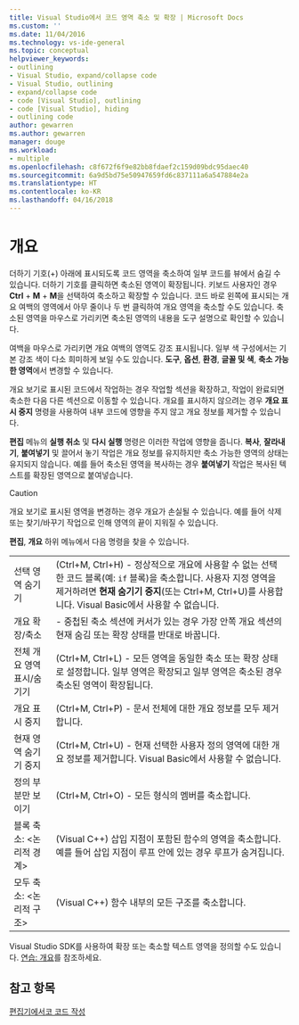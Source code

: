 ```yaml
---
title: Visual Studio에서 코드 영역 축소 및 확장 | Microsoft Docs
ms.custom: ''
ms.date: 11/04/2016
ms.technology: vs-ide-general
ms.topic: conceptual
helpviewer_keywords:
- outlining
- Visual Studio, expand/collapse code
- Visual Studio, outlining
- expand/collapse code
- code [Visual Studio], outlining
- code [Visual Studio], hiding
- outlining code
author: gewarren
ms.author: gewarren
manager: douge
ms.workload:
- multiple
ms.openlocfilehash: c8f672f6f9e82bb8fdaef2c159d09bdc95daec40
ms.sourcegitcommit: 6a9d5bd75e50947659fd6c837111a6a547884e2a
ms.translationtype: HT
ms.contentlocale: ko-KR
ms.lasthandoff: 04/16/2018
---
```

# <a name="outlining"></a>개요

더하기 기호(+) 아래에 표시되도록 코드 영역을 축소하여 일부 코드를 뷰에서 숨길 수 있습니다. 더하기 기호를 클릭하면 축소된 영역이 확장됩니다. 키보드 사용자인 경우 **Ctrl** + **M** + **M**을 선택하여 축소하고 확장할 수 있습니다. 코드 바로 왼쪽에 표시되는 개요 여백의 영역에서 아무 줄이나 두 번 클릭하여 개요 영역을 축소할 수도 있습니다. 축소된 영역을 마우스로 가리키면 축소된 영역의 내용을 도구 설명으로 확인할 수 있습니다.

여백을 마우스로 가리키면 개요 여백의 영역도 강조 표시됩니다. 일부 색 구성에서는 기본 강조 색이 다소 희미하게 보일 수도 있습니다. **도구**, **옵션**, **환경**, **글꼴 및 색**, **축소 가능한 영역**에서 변경할 수 있습니다.

개요 보기로 표시된 코드에서 작업하는 경우 작업할 섹션을 확장하고, 작업이 완료되면 축소한 다음 다른 섹션으로 이동할 수 있습니다. 개요를 표시하지 않으려는 경우 **개요 표시 중지** 명령을 사용하여 내부 코드에 영향을 주지 않고 개요 정보를 제거할 수 있습니다.

**편집** 메뉴의 **실행 취소** 및 **다시 실행** 명령은 이러한 작업에 영향을 줍니다. **복사**, **잘라내기**, **붙여넣기** 및 끌어서 놓기 작업은 개요 정보를 유지하지만 축소 가능한 영역의 상태는 유지되지 않습니다. 예를 들어 축소된 영역을 복사하는 경우 **붙여넣기** 작업은 복사된 텍스트를 확장된 영역으로 붙여넣습니다.

> [!CAUTION]
> 개요 보기로 표시된 영역을 변경하는 경우 개요가 손실될 수 있습니다. 예를 들어 삭제 또는 찾기/바꾸기 작업으로 인해 영역의 끝이 지워질 수 있습니다.

**편집**, **개요** 하위 메뉴에서 다음 명령을 찾을 수 있습니다.

|||
|-|-|
|선택 영역 숨기기|(Ctrl+M, Ctrl+H) - 정상적으로 개요에 사용할 수 없는 선택한 코드 블록(예: `if` 블록)을 축소합니다. 사용자 지정 영역을 제거하려면 **현재 숨기기 중지**(또는 Ctrl+M, Ctrl+U)를 사용합니다. Visual Basic에서 사용할 수 없습니다.|  
|개요 확장/축소|- 중첩된 축소 섹션에 커서가 있는 경우 가장 안쪽 개요 섹션의 현재 숨김 또는 확장 상태를 반대로 바꿉니다.|  
|전체 개요 영역 표시/숨기기|(Ctrl+M, Ctrl+L) - 모든 영역을 동일한 축소 또는 확장 상태로 설정합니다. 일부 영역은 확장되고 일부 영역은 축소된 경우 축소된 영역이 확장됩니다.|  
|개요 표시 중지|(Ctrl+M, Ctrl+P) - 문서 전체에 대한 개요 정보를 모두 제거합니다.|  
|현재 영역 숨기기 중지|(Ctrl+M, Ctrl+U) - 현재 선택한 사용자 정의 영역에 대한 개요 정보를 제거합니다. Visual Basic에서 사용할 수 없습니다.|  
|정의 부분만 보이기|(Ctrl+M, Ctrl+O) - 모든 형식의 멤버를 축소합니다.|  
|블록 축소: \<논리적 경계>|(Visual C++) 삽입 지점이 포함된 함수의 영역을 축소합니다. 예를 들어 삽입 지점이 루프 안에 있는 경우 루프가 숨겨집니다.|  
|모두 축소: \<논리적 구조>|(Visual C++) 함수 내부의 모든 구조를 축소합니다.|  

Visual Studio SDK를 사용하여 확장 또는 축소할 텍스트 영역을 정의할 수도 있습니다. [연습: 개요](../extensibility/walkthrough-outlining.md)를 참조하세요.

## <a name="see-also"></a>참고 항목

[편집기에서코 코드 작성](../ide/writing-code-in-the-code-and-text-editor.md)
